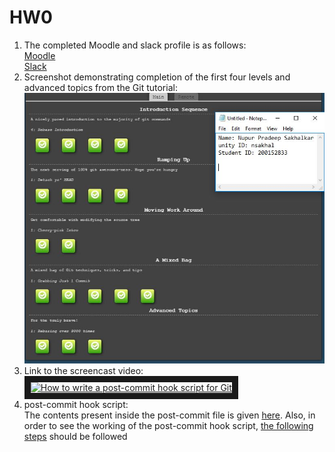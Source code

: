 # HW0
1. The completed Moodle and slack profile is as follows:  
[Moodle](https://moodle-courses1718.wolfware.ncsu.edu/user/profile.php?id=100603)  
[Slack](https://csc510-fall2017.slack.com/team/nsakhal)  
2. Screenshot demonstrating completion of the first four levels and advanced topics from the Git tutorial:    
![Screenshot](learning_Git.JPG)  
4. Link to the screencast video:  
<a href="https://youtu.be/c2U_SWNiPfY" target="_blank"><img src="http://img.youtube.com/vi/YOUTUBE_VIDEO_ID_HERE/0.jpg" 
alt="How to write a post-commit hook script for Git" width="240" height="180" border="10" /></a>
4. post-commit hook script:   
The contents present inside the post-commit file is given [here](post-commit). Also, in order to see the working of the post-commit hook script, [the following steps](post-commit_DEMO_steps.md) should be followed
